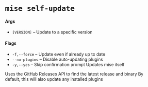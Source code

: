 # `mise self-update`
#### Args

* `[VERSION]` – Update to a specific version

#### Flags

* `-f,--force` – Update even if already up to date
* `--no-plugins` – Disable auto-updating plugins
* `-y,--yes` – Skip confirmation prompt
Updates mise itself

Uses the GitHub Releases API to find the latest release and binary
By default, this will also update any installed plugins

